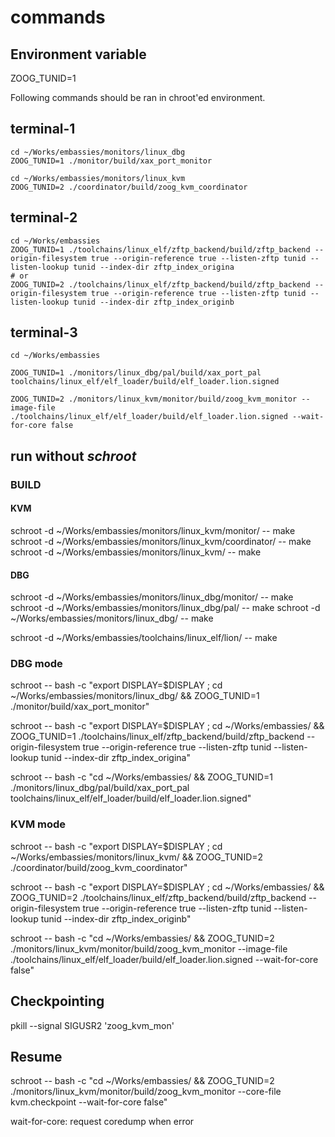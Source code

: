 # commands

## Environment variable 
ZOOG_TUNID=1

Following commands should be ran in chroot'ed environment. 

## terminal-1
```
cd ~/Works/embassies/monitors/linux_dbg
ZOOG_TUNID=1 ./monitor/build/xax_port_monitor

cd ~/Works/embassies/monitors/linux_kvm
ZOOG_TUNID=2 ./coordinator/build/zoog_kvm_coordinator
```

## terminal-2
```
cd ~/Works/embassies
ZOOG_TUNID=1 ./toolchains/linux_elf/zftp_backend/build/zftp_backend --origin-filesystem true --origin-reference true --listen-zftp tunid --listen-lookup tunid --index-dir zftp_index_origina
# or
ZOOG_TUNID=2 ./toolchains/linux_elf/zftp_backend/build/zftp_backend --origin-filesystem true --origin-reference true --listen-zftp tunid --listen-lookup tunid --index-dir zftp_index_originb
```


## terminal-3
```
cd ~/Works/embassies

ZOOG_TUNID=1 ./monitors/linux_dbg/pal/build/xax_port_pal toolchains/linux_elf/elf_loader/build/elf_loader.lion.signed

ZOOG_TUNID=2 ./monitors/linux_kvm/monitor/build/zoog_kvm_monitor --image-file ./toolchains/linux_elf/elf_loader/build/elf_loader.lion.signed --wait-for-core false
```

## run without *schroot*

### BUILD

#### KVM
schroot -d ~/Works/embassies/monitors/linux_kvm/monitor/ -- make
schroot -d ~/Works/embassies/monitors/linux_kvm/coordinator/ -- make
schroot -d ~/Works/embassies/monitors/linux_kvm/ -- make

#### DBG
schroot -d ~/Works/embassies/monitors/linux_dbg/monitor/ -- make
schroot -d ~/Works/embassies/monitors/linux_dbg/pal/ -- make
schroot -d ~/Works/embassies/monitors/linux_dbg/ -- make

schroot -d ~/Works/embassies/toolchains/linux_elf/lion/ -- make

### DBG mode

schroot -- bash -c "export DISPLAY=$DISPLAY ; cd ~/Works/embassies/monitors/linux_dbg/ && ZOOG_TUNID=1 ./monitor/build/xax_port_monitor"

schroot -- bash -c "export DISPLAY=$DISPLAY ; cd ~/Works/embassies/ && ZOOG_TUNID=1 ./toolchains/linux_elf/zftp_backend/build/zftp_backend --origin-filesystem true --origin-reference true --listen-zftp tunid --listen-lookup tunid --index-dir zftp_index_origina"

schroot -- bash -c "cd ~/Works/embassies/ && ZOOG_TUNID=1 ./monitors/linux_dbg/pal/build/xax_port_pal toolchains/linux_elf/elf_loader/build/elf_loader.lion.signed"

### KVM mode

schroot -- bash -c "export DISPLAY=$DISPLAY ; cd ~/Works/embassies/monitors/linux_kvm/ && ZOOG_TUNID=2 ./coordinator/build/zoog_kvm_coordinator"

schroot -- bash -c "export DISPLAY=$DISPLAY ; cd ~/Works/embassies/ && ZOOG_TUNID=2 ./toolchains/linux_elf/zftp_backend/build/zftp_backend --origin-filesystem true --origin-reference true --listen-zftp tunid --listen-lookup tunid --index-dir zftp_index_originb"

schroot -- bash -c "cd ~/Works/embassies/ && ZOOG_TUNID=2 ./monitors/linux_kvm/monitor/build/zoog_kvm_monitor --image-file ./toolchains/linux_elf/elf_loader/build/elf_loader.lion.signed --wait-for-core false"

## Checkpointing

pkill --signal SIGUSR2 'zoog_kvm_mon'

## Resume

schroot -- bash -c "cd ~/Works/embassies/ && ZOOG_TUNID=2 ./monitors/linux_kvm/monitor/build/zoog_kvm_monitor --core-file kvm.checkpoint --wait-for-core false"

wait-for-core: request coredump when error
